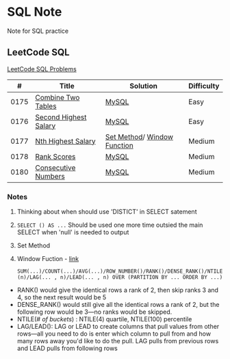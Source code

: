 # SQL Note
Note for SQL practice

## LeetCode SQL
[LeetCode SQL Problems](https://github.com/kamyu104/LeetCode-Solutions#sql)

|  #  | Title           |  Solution       | Difficulty    |
|-----|---------------- | --------------- | --------------- |
0175 | [Combine Two Tables](https://leetcode.com/problems/combine-two-tables/) | [MySQL](./LeetCode/combine-two-tables.sql) | Easy         |
0176 | [Second Highest Salary](https://leetcode.com/problems/second-highest-salary/) | [MySQL](./LeetCode/second-highest-salary.sql) | Easy         |
0177 | [Nth Highest Salary](https://leetcode.com/problems/nth-highest-salary/) | [Set Method](./LeetCode/nth-highest-salary-1.sql)/ [Window Function](./LeetCode/nth-highest-salary-2.sql)| Medium        |
0178 | [Rank Scores](https://leetcode.com/problems/rank-scores/) | [MySQL](./LeetCode/rank-scores.sql) | Medium         |
0180 | [Consecutive Numbers](https://leetcode.com/problems/consecutive-numbers/) | [MySQL](./LeetCode/consecutive-numbers.sql) | Medium         |

### Notes
1. Thinking about when should use 'DISTICT' in SELECT satement
2. `SELECT () AS ...` Should be used one more time outsied the main SELECT when 'null' is needed to output
3. Set Method
4. Window Fuction - [link](https://mode.com/sql-tutorial/sql-window-functions/)
    
    `SUM(...)/COUNT(...)/AVG(...)/ROW_NUMBER()/RANK()/DENSE_RANK()/NTILE(n)/LAG(... , n)/LEAD(... , n)
    OVER (PARTITION BY ... ORDER BY ...)`
    
- RANK() would give the identical rows a rank of 2, then skip ranks 3 and 4, so the next result would be 5
- DENSE_RANK() would still give all the identical rows a rank of 2, but the following row would be 3—no ranks would be skipped.
- NTILE(*# of buckets*) : NTILE(4) quartile, NTILE(100) percentile
- LAG/LEAD(): LAG or LEAD to create columns that pull values from other rows—all you need to do is enter which column to pull from and how many rows away you'd like to do the pull. LAG pulls from previous rows and LEAD pulls from following rows